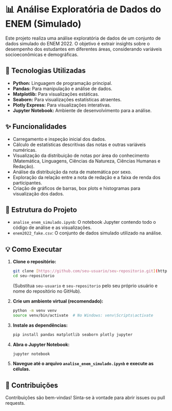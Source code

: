 # 📊 Análise Exploratória de Dados do ENEM (Simulado)

Este projeto realiza uma análise exploratória de dados de um conjunto de dados simulado do ENEM 2022. O objetivo é extrair insights sobre o desempenho dos estudantes em diferentes áreas, considerando variáveis socioeconômicas e demográficas.

## 🚀 Tecnologias Utilizadas

* **Python:** Linguagem de programação principal.
* **Pandas:** Para manipulação e análise de dados.
* **Matplotlib:** Para visualizações estáticas.
* **Seaborn:** Para visualizações estatísticas atraentes.
* **Plotly Express:** Para visualizações interativas.
* **Jupyter Notebook:** Ambiente de desenvolvimento para a análise.

## ✨ Funcionalidades

* Carregamento e inspeção inicial dos dados.
* Cálculo de estatísticas descritivas das notas e outras variáveis numéricas.
* Visualização da distribuição de notas por área do conhecimento (Matemática, Linguagens, Ciências da Natureza, Ciências Humanas e Redação).
* Análise da distribuição da nota de matemática por sexo.
* Exploração da relação entre a nota de redação e a faixa de renda dos participantes.
* Criação de gráficos de barras, box plots e histogramas para visualização dos dados.

## 📁 Estrutura do Projeto

* `analise_enem_simulado.ipynb`: O notebook Jupyter contendo todo o código de análise e as visualizações.
* `enem2022_fake.csv`: O conjunto de dados simulado utilizado na análise.

## 💡 Como Executar

1.  **Clone o repositório:**
    ```bash
    git clone [https://github.com/seu-usuario/seu-repositorio.git](https://github.com/seu-usuario/seu-repositorio.git)
    cd seu-repositorio
    ```
    (Substitua `seu-usuario` e `seu-repositorio` pelo seu próprio usuário e nome do repositório no GitHub).

2.  **Crie um ambiente virtual (recomendado):**
    ```bash
    python -m venv venv
    source venv/bin/activate  # No Windows: venv\Scripts\activate
    ```

3.  **Instale as dependências:**
    ```bash
    pip install pandas matplotlib seaborn plotly jupyter
    ```

4.  **Abra o Jupyter Notebook:**
    ```bash
    jupyter notebook
    ```

5.  **Navegue até o arquivo `analise_enem_simulado.ipynb` e execute as células.**

## 🤝 Contribuições

Contribuições são bem-vindas! Sinta-se à vontade para abrir issues ou pull requests.
